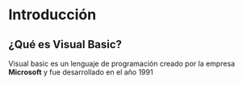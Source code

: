 # Introducción

## ¿Qué es Visual Basic?

Visual basic es un lenguaje de programación creado por la empresa **Microsoft** y fue desarrollado en el año 1991
